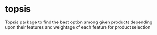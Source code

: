 # topsis
Topsis package to find the best option among given products depending upon their features and weightage of each feature for product selection
